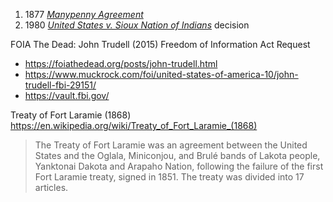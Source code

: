 1. 1877 [_Manypenny Agreement_](data/1877-manypenny-agreement.md)
1. 1980 [_United States v. Sioux Nation of
   Indians_](data/1980-us-v-sioux.pdf) decision


FOIA The Dead: John Trudell (2015)
Freedom of Information Act Request

* https://foiathedead.org/posts/john-trudell.html
* https://www.muckrock.com/foi/united-states-of-america-10/john-trudell-fbi-29151/
* https://vault.fbi.gov/


Treaty of Fort Laramie (1868)
https://en.wikipedia.org/wiki/Treaty_of_Fort_Laramie_(1868)

> The Treaty of Fort Laramie was an agreement between the United
> States and the Oglala, Miniconjou, and Brulé bands of Lakota people,
> Yanktonai Dakota and Arapaho Nation, following the failure of the
> first Fort Laramie treaty, signed in 1851. The treaty was divided
> into 17 articles.

